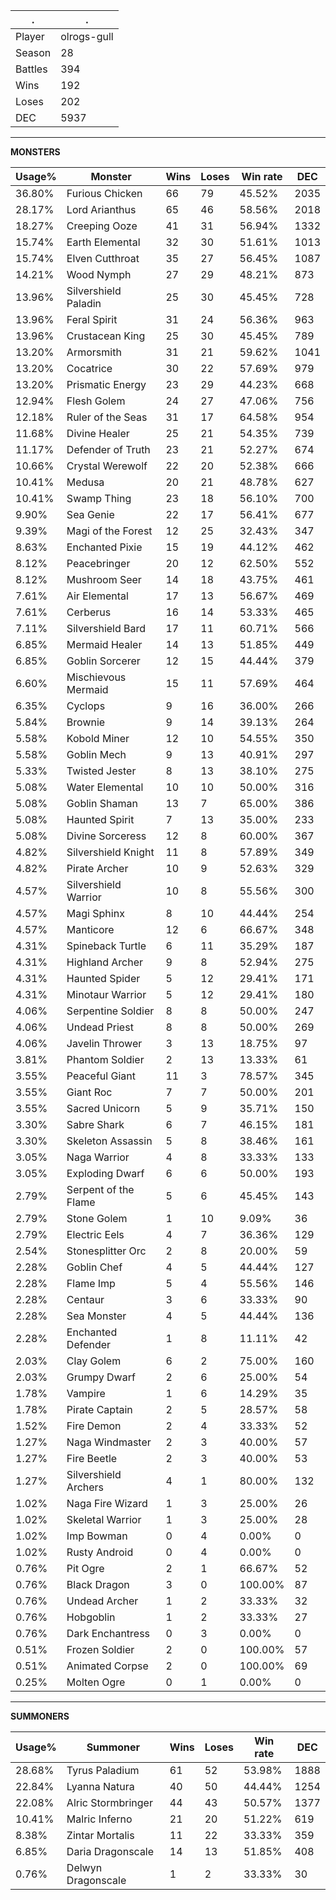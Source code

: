 .|.
|-|-
Player|olrogs-gull
Season|28
Battles|394
Wins|192
Loses|202
DEC|5937

---
**MONSTERS**

Usage%|Monster|Wins|Loses|Win rate|DEC|
-|-|-|-|-|-|
36.80%|Furious Chicken|66|79|45.52%|2035|
28.17%|Lord Arianthus|65|46|58.56%|2018|
18.27%|Creeping Ooze|41|31|56.94%|1332|
15.74%|Earth Elemental|32|30|51.61%|1013|
15.74%|Elven Cutthroat|35|27|56.45%|1087|
14.21%|Wood Nymph|27|29|48.21%|873|
13.96%|Silvershield Paladin|25|30|45.45%|728|
13.96%|Feral Spirit|31|24|56.36%|963|
13.96%|Crustacean King|25|30|45.45%|789|
13.20%|Armorsmith|31|21|59.62%|1041|
13.20%|Cocatrice|30|22|57.69%|979|
13.20%|Prismatic Energy|23|29|44.23%|668|
12.94%|Flesh Golem|24|27|47.06%|756|
12.18%|Ruler of the Seas|31|17|64.58%|954|
11.68%|Divine Healer|25|21|54.35%|739|
11.17%|Defender of Truth|23|21|52.27%|674|
10.66%|Crystal Werewolf|22|20|52.38%|666|
10.41%|Medusa|20|21|48.78%|627|
10.41%|Swamp Thing|23|18|56.10%|700|
9.90%|Sea Genie|22|17|56.41%|677|
9.39%|Magi of the Forest|12|25|32.43%|347|
8.63%|Enchanted Pixie|15|19|44.12%|462|
8.12%|Peacebringer|20|12|62.50%|552|
8.12%|Mushroom Seer|14|18|43.75%|461|
7.61%|Air Elemental|17|13|56.67%|469|
7.61%|Cerberus|16|14|53.33%|465|
7.11%|Silvershield Bard|17|11|60.71%|566|
6.85%|Mermaid Healer|14|13|51.85%|449|
6.85%|Goblin Sorcerer|12|15|44.44%|379|
6.60%|Mischievous Mermaid|15|11|57.69%|464|
6.35%|Cyclops|9|16|36.00%|266|
5.84%|Brownie|9|14|39.13%|264|
5.58%|Kobold Miner|12|10|54.55%|350|
5.58%|Goblin Mech|9|13|40.91%|297|
5.33%|Twisted Jester|8|13|38.10%|275|
5.08%|Water Elemental|10|10|50.00%|316|
5.08%|Goblin Shaman|13|7|65.00%|386|
5.08%|Haunted Spirit|7|13|35.00%|233|
5.08%|Divine Sorceress|12|8|60.00%|367|
4.82%|Silvershield Knight|11|8|57.89%|349|
4.82%|Pirate Archer|10|9|52.63%|329|
4.57%|Silvershield Warrior|10|8|55.56%|300|
4.57%|Magi Sphinx|8|10|44.44%|254|
4.57%|Manticore|12|6|66.67%|348|
4.31%|Spineback Turtle|6|11|35.29%|187|
4.31%|Highland Archer|9|8|52.94%|275|
4.31%|Haunted Spider|5|12|29.41%|171|
4.31%|Minotaur Warrior|5|12|29.41%|180|
4.06%|Serpentine Soldier|8|8|50.00%|247|
4.06%|Undead Priest|8|8|50.00%|269|
4.06%|Javelin Thrower|3|13|18.75%|97|
3.81%|Phantom Soldier|2|13|13.33%|61|
3.55%|Peaceful Giant|11|3|78.57%|345|
3.55%|Giant Roc|7|7|50.00%|201|
3.55%|Sacred Unicorn|5|9|35.71%|150|
3.30%|Sabre Shark|6|7|46.15%|181|
3.30%|Skeleton Assassin|5|8|38.46%|161|
3.05%|Naga Warrior|4|8|33.33%|133|
3.05%|Exploding Dwarf|6|6|50.00%|193|
2.79%|Serpent of the Flame|5|6|45.45%|143|
2.79%|Stone Golem|1|10|9.09%|36|
2.79%|Electric Eels|4|7|36.36%|129|
2.54%|Stonesplitter Orc|2|8|20.00%|59|
2.28%|Goblin Chef|4|5|44.44%|127|
2.28%|Flame Imp|5|4|55.56%|146|
2.28%|Centaur|3|6|33.33%|90|
2.28%|Sea Monster|4|5|44.44%|136|
2.28%|Enchanted Defender|1|8|11.11%|42|
2.03%|Clay Golem|6|2|75.00%|160|
2.03%|Grumpy Dwarf|2|6|25.00%|54|
1.78%|Vampire|1|6|14.29%|35|
1.78%|Pirate Captain|2|5|28.57%|58|
1.52%|Fire Demon|2|4|33.33%|52|
1.27%|Naga Windmaster|2|3|40.00%|57|
1.27%|Fire Beetle|2|3|40.00%|53|
1.27%|Silvershield Archers|4|1|80.00%|132|
1.02%|Naga Fire Wizard|1|3|25.00%|26|
1.02%|Skeletal Warrior|1|3|25.00%|28|
1.02%|Imp Bowman|0|4|0.00%|0|
1.02%|Rusty Android|0|4|0.00%|0|
0.76%|Pit Ogre|2|1|66.67%|52|
0.76%|Black Dragon|3|0|100.00%|87|
0.76%|Undead Archer|1|2|33.33%|32|
0.76%|Hobgoblin|1|2|33.33%|27|
0.76%|Dark Enchantress|0|3|0.00%|0|
0.51%|Frozen Soldier|2|0|100.00%|57|
0.51%|Animated Corpse|2|0|100.00%|69|
0.25%|Molten Ogre|0|1|0.00%|0|

---
**SUMMONERS**

Usage%|Summoner|Wins|Loses|Win rate|DEC|
-|-|-|-|-|-|
28.68%|Tyrus Paladium|61|52|53.98%|1888|
22.84%|Lyanna Natura|40|50|44.44%|1254|
22.08%|Alric Stormbringer|44|43|50.57%|1377|
10.41%|Malric Inferno|21|20|51.22%|619|
8.38%|Zintar Mortalis|11|22|33.33%|359|
6.85%|Daria Dragonscale|14|13|51.85%|408|
0.76%|Delwyn Dragonscale|1|2|33.33%|30|
